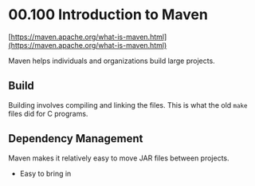 # 00.100 Introduction to Maven

[https://maven.apache.org/what-is-maven.html](https://maven.apache.org/what-is-maven.html)

Maven helps individuals and organizations build large projects.

## Build

Building involves compiling and linking the files.  This is what the old `make` files did for C programs.

## Dependency Management

Maven makes it relatively easy to move JAR files between projects.

- Easy to bring in 